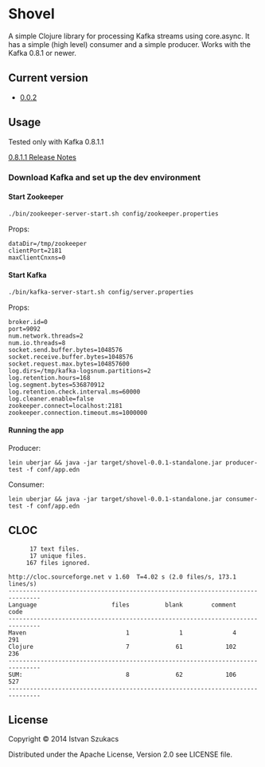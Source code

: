 # Shovel

A simple Clojure library for processing Kafka streams using core.async. It has a simple (high level) consumer
and a simple producer. Works with the Kafka 0.8.1 or newer.

## Current version

* [0.0.2](https://github.com/l1x/shovel/tree/0.0.2)

## Usage

Tested only with Kafka 0.8.1.1

[0.8.1.1 Release Notes](https://archive.apache.org/dist/kafka/0.8.1.1/RELEASE_NOTES.html)

### Download Kafka and set up the dev environment

#### Start Zookeeper

```bash
./bin/zookeeper-server-start.sh config/zookeeper.properties
```

Props:

```
dataDir=/tmp/zookeeper
clientPort=2181
maxClientCnxns=0
```

#### Start Kafka 

```bash
./bin/kafka-server-start.sh config/server.properties
```

Props:
```
broker.id=0
port=9092
num.network.threads=2 
num.io.threads=8
socket.send.buffer.bytes=1048576
socket.receive.buffer.bytes=1048576
socket.request.max.bytes=104857600
log.dirs=/tmp/kafka-logsnum.partitions=2
log.retention.hours=168
log.segment.bytes=536870912
log.retention.check.interval.ms=60000
log.cleaner.enable=false
zookeeper.connect=localhost:2181
zookeeper.connection.timeout.ms=1000000
```

#### Running the app

Producer:

```
lein uberjar && java -jar target/shovel-0.0.1-standalone.jar producer-test -f conf/app.edn
```

Consumer:

```
lein uberjar && java -jar target/shovel-0.0.1-standalone.jar consumer-test -f conf/app.edn
```
## CLOC

```
      17 text files.
      17 unique files.
     167 files ignored.

http://cloc.sourceforge.net v 1.60  T=4.02 s (2.0 files/s, 173.1 lines/s)
-------------------------------------------------------------------------------
Language                     files          blank        comment           code
-------------------------------------------------------------------------------
Maven                            1              1              4            291
Clojure                          7             61            102            236
-------------------------------------------------------------------------------
SUM:                             8             62            106            527
-------------------------------------------------------------------------------
```

## License

Copyright © 2014 Istvan Szukacs 

Distributed under the Apache License, Version 2.0 see LICENSE file.
